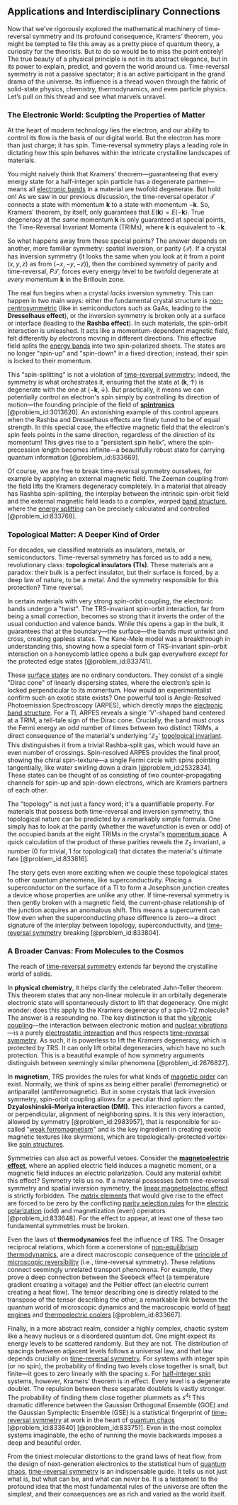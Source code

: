 ## Applications and Interdisciplinary Connections

Now that we’ve rigorously explored the mathematical machinery of time-reversal symmetry and its profound consequence, Kramers’ theorem, you might be tempted to file this away as a pretty piece of quantum theory, a curiosity for the theorists. But to do so would be to miss the point entirely! The true beauty of a physical principle is not in its abstract elegance, but in its power to explain, predict, and govern the world around us. Time-reversal symmetry is not a passive spectator; it is an active participant in the grand drama of the universe. Its influence is a thread woven through the fabric of solid-state physics, chemistry, thermodynamics, and even particle physics. Let’s pull on this thread and see what marvels unravel.

### The Electronic World: Sculpting the Properties of Matter

At the heart of modern technology lies the electron, and our ability to control its flow is the basis of our digital world. But the electron has more than just charge; it has spin. Time-reversal symmetry plays a leading role in dictating how this spin behaves within the intricate crystalline landscapes of materials.

You might naively think that Kramers' theorem—guaranteeing that every energy state for a half-integer spin particle has a degenerate partner—means all [electronic bands](@article_id:174841) in a material are twofold degenerate. But hold on! As we saw in our previous discussion, the time-reversal operator $\mathcal{T}$ connects a state with momentum $\mathbf{k}$ to a state with momentum $-\mathbf{k}$. So, Kramers' theorem, by itself, only guarantees that $E(\mathbf{k}) = E(-\mathbf{k})$. True degeneracy at the *same* momentum $\mathbf{k}$ is only guaranteed at special points, the Time-Reversal Invariant Momenta (TRIMs), where $\mathbf{k}$ is equivalent to $-\mathbf{k}$.

So what happens away from these special points? The answer depends on another, more familiar symmetry: spatial inversion, or parity ($\mathcal{P}$). If a crystal has inversion symmetry (it looks the same when you look at it from a point $(x,y,z)$ as from $(-x,-y,-z)$), then the combined symmetry of parity and time-reversal, $P\mathcal{T}$, forces every energy level to be twofold degenerate at *every* momentum $\mathbf{k}$ in the Brillouin zone.

The real fun begins when a crystal *lacks* inversion symmetry. This can happen in two main ways: either the fundamental crystal structure is [non-centrosymmetric](@article_id:156994) (like in semiconductors such as GaAs, leading to the **Dresselhaus effect**), or the inversion symmetry is broken only at a surface or interface (leading to the **Rashba effect**). In such materials, the spin-orbit interaction is unleashed. It acts like a momentum-dependent magnetic field, felt differently by electrons moving in different directions. This effective field splits the [energy bands](@article_id:146082) into two spin-polarized sheets. The states are no longer "spin-up" and "spin-down" in a fixed direction; instead, their spin is locked to their momentum.

This "spin-splitting" is not a violation of [time-reversal symmetry](@article_id:137600); indeed, the symmetry is what orchestrates it, ensuring that the state at $(\mathbf{k}, \uparrow)$ is degenerate with the one at $(-\mathbf{k}, \downarrow)$. But practically, it means we can potentially control an electron's spin simply by controlling its direction of motion—the founding principle of the field of **[spintronics](@article_id:140974)** [@problem_id:3013620]. An astonishing example of this control appears when the Rashba and Dresselhaus effects are finely tuned to be of equal strength. In this special case, the effective magnetic field that the electron's spin feels points in the same direction, regardless of the direction of its momentum! This gives rise to a "persistent spin helix", where the spin-precession length becomes infinite—a beautifully robust state for carrying quantum information [@problem_id:833669].

Of course, we are free to break time-reversal symmetry ourselves, for example by applying an external magnetic field. The Zeeman coupling from the field lifts the Kramers degeneracy completely. In a material that already has Rashba spin-splitting, the interplay between the intrinsic spin-orbit field and the external magnetic field leads to a complex, warped [band structure](@article_id:138885), where the [energy splitting](@article_id:192684) can be precisely calculated and controlled [@problem_id:833768].

### Topological Matter: A Deeper Kind of Order

For decades, we classified materials as insulators, metals, or semiconductors. Time-reversal symmetry has forced us to add a new, revolutionary class: **topological insulators (TIs)**. These materials are a paradox: their bulk is a perfect insulator, but their surface is forced, by a deep law of nature, to be a metal. And the symmetry responsible for this protection? Time reversal.

In certain materials with very strong spin-orbit coupling, the electronic bands undergo a "twist". The TRS-invariant spin-orbit interaction, far from being a small correction, becomes so strong that it inverts the order of the usual conduction and valence bands. While this opens a gap in the bulk, it guarantees that at the boundary—the surface—the bands must untwist and cross, creating gapless states. The Kane-Mele model was a breakthrough in understanding this, showing how a special form of TRS-invariant spin-orbit interaction on a honeycomb lattice opens a bulk gap everywhere *except* for the protected edge states [@problem_id:833741].

These [surface states](@article_id:137428) are no ordinary conductors. They consist of a single "Dirac cone" of linearly dispersing states, where the electron’s spin is locked perpendicular to its momentum. How would an experimentalist confirm such an exotic state exists? One powerful tool is Angle-Resolved Photoemission Spectroscopy (ARPES), which directly maps the [electronic band structure](@article_id:136200). For a TI, ARPES reveals a single 'V'-shaped band centered at a TRIM, a tell-tale sign of the Dirac cone. Crucially, the band must cross the Fermi energy an *odd* number of times between two distinct TRIMs, a direct consequence of the material's underlying '$\mathbb{Z}_2$' [topological invariant](@article_id:141534). This distinguishes it from a trivial Rashba-split gas, which would have an even number of crossings. Spin-resolved ARPES provides the final proof, showing the chiral spin-texture—a single Fermi circle with spins pointing tangentially, like water swirling down a drain [@problem_id:2532834]. These states can be thought of as consisting of two counter-propagating channels for spin-up and spin-down electrons, which are Kramers partners of each other.

The "topology" is not just a fancy word; it's a quantifiable property. For materials that possess both time-reversal and inversion symmetry, this topological nature can be predicted by a remarkably simple formula. One simply has to look at the parity (whether the wavefunction is even or odd) of the occupied bands at the eight TRIMs in the crystal's [momentum space](@article_id:148442). A quick calculation of the product of these parities reveals the $\mathbb{Z}_2$ invariant, a number (0 for trivial, 1 for topological) that dictates the material's ultimate fate [@problem_id:833816].

The story gets even more exciting when we couple these topological states to other quantum phenomena, like superconductivity. Placing a superconductor on the surface of a TI to form a Josephson junction creates a device whose properties are unlike any other. If time-reversal symmetry is then gently broken with a magnetic field, the current-phase relationship of the junction acquires an anomalous shift. This means a supercurrent can flow even when the superconducting phase difference is zero—a direct signature of the interplay between topology, superconductivity, and [time-reversal symmetry](@article_id:137600) breaking [@problem_id:833804].

### A Broader Canvas: From Molecules to the Cosmos

The reach of [time-reversal symmetry](@article_id:137600) extends far beyond the crystalline world of solids.

In **physical chemistry**, it helps clarify the celebrated Jahn-Teller theorem. This theorem states that any non-linear molecule in an orbitally degenerate electronic state will spontaneously distort to lift that degeneracy. One might wonder: does this apply to the Kramers degeneracy of a spin-1/2 molecule? The answer is a resounding no. The key distinction is that the [vibronic coupling](@article_id:139076)—the interaction between electronic motion and [nuclear vibrations](@article_id:160702)—is a purely [electrostatic interaction](@article_id:198339) and thus respects [time-reversal symmetry](@article_id:137600). As such, it is powerless to lift the Kramers degeneracy, which is protected by TRS. It can only lift orbital degeneracies, which have no such protection. This is a beautiful example of how symmetry arguments distinguish between seemingly similar phenomena [@problem_id:2676827].

In **magnetism**, TRS provides the rules for what kinds of [magnetic order](@article_id:161351) can exist. Normally, we think of spins as being either parallel (ferromagnetic) or antiparallel (antiferromagnetic). But in some crystals that lack inversion symmetry, spin-orbit coupling allows for a peculiar third option: the **Dzyaloshinskii-Moriya interaction (DMI)**. This interaction favors a canted, or perpendicular, alignment of neighboring spins. It is this very interaction, allowed by symmetry [@problem_id:2983957], that is responsible for so-called "[weak ferromagnetism](@article_id:143753)" and is the key ingredient in creating exotic magnetic textures like skyrmions, which are topologically-protected vortex-like [spin structures](@article_id:161168).

Symmetries can also act as powerful vetoes. Consider the **[magnetoelectric effect](@article_id:137348)**, where an applied electric field induces a magnetic moment, or a magnetic field induces an electric polarization. Could any material exhibit this effect? Symmetry tells us no. If a material possesses *both* time-reversal symmetry and spatial inversion symmetry, the [linear magnetoelectric effect](@article_id:203611) is strictly forbidden. The [matrix elements](@article_id:186011) that would give rise to the effect are forced to be zero by the conflicting [parity selection rules](@article_id:203104) for the [electric polarization](@article_id:140981) (odd) and magnetization (even) operators [@problem_id:833648]. For the effect to appear, at least one of these two fundamental symmetries must be broken.

Even the laws of **thermodynamics** feel the influence of TRS. The Onsager reciprocal relations, which form a cornerstone of [non-equilibrium thermodynamics](@article_id:138230), are a direct macroscopic consequence of the [principle of microscopic reversibility](@article_id:136898) (i.e., time-reversal symmetry). These relations connect seemingly unrelated transport phenomena. For example, they prove a deep connection between the Seebeck effect (a temperature gradient creating a voltage) and the Peltier effect (an electric current creating a heat flow). The tensor describing one is directly related to the transpose of the tensor describing the other, a remarkable link between the quantum world of microscopic dynamics and the macroscopic world of [heat engines](@article_id:142892) and [thermoelectric coolers](@article_id:152842) [@problem_id:833667].

Finally, in a more abstract realm, consider a highly complex, chaotic system like a heavy nucleus or a disordered quantum dot. One might expect its energy levels to be scattered randomly. But they are not. The distribution of spacings between adjacent levels follows a universal law, and that law depends crucially on [time-reversal symmetry](@article_id:137600). For systems with integer spin (or no spin), the probability of finding two levels close together is small, but finite—it goes to zero linearly with the spacing $s$. For [half-integer spin](@article_id:148332) systems, however, Kramers' theorem is in effect. Every level is a degenerate doublet. The repulsion between these separate doublets is vastly stronger. The probability of finding them close together plummets as $s^4$! This dramatic difference between the Gaussian Orthogonal Ensemble (GOE) and the Gaussian Symplectic Ensemble (GSE) is a statistical fingerprint of [time-reversal symmetry](@article_id:137600) at work in the heart of [quantum chaos](@article_id:139144) [@problem_id:833640] [@problem_id:833751]. Even in the most complex systems imaginable, the echo of running the movie backwards imposes a deep and beautiful order.

From the tiniest molecular distortions to the grand laws of heat flow, from the design of next-generation electronics to the statistical hum of [quantum chaos](@article_id:139144), [time-reversal symmetry](@article_id:137600) is an indispensable guide. It tells us not just what is, but what can be, and what can never be. It is a testament to the profound idea that the most fundamental rules of the universe are often the simplest, and their consequences are as rich and varied as the world itself.